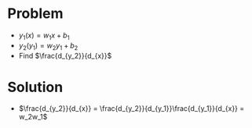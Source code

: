 # Problem
- $y_1(x) = w_1x + b_1$
- $y_2(y_1) = w_2y_1 + b_2$
- Find $\frac{d_{y_2}}{d_{x}}$

# Solution
- $\frac{d_{y_2}}{d_{x}} = \frac{d_{y_2}}{d_{y_1}}\frac{d_{y_1}}{d_{x}} = w_2w_1$